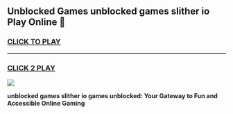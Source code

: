 
## Unblocked Games unblocked games slither io Play Online 👋
<h3>
<a href="https://news.freeplayer.one?title=unblocked_games_slither_io&ref=17F">CLICK TO PLAY</a></h3>
<hr>

<h3>
<a href="https://news.freeplayer.one?title=unblocked_games_slither_io&ref=17F">CLICK 2 PLAY</a>
  
</h3>

<a href="https://news.freeplayer.one?title=unblocked_games_slither_io&ref=17F/"><img src="https://clearcache.store/games.png"></a>


**unblocked games slither io games unblocked: Your Gateway to Fun and Accessible Online Gaming**
